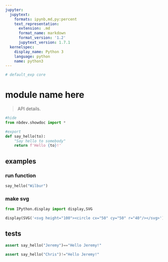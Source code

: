 ```yaml
---
jupyter:
  jupytext:
    formats: ipynb,md,py:percent
    text_representation:
      extension: .md
      format_name: markdown
      format_version: '1.2'
      jupytext_version: 1.7.1
  kernelspec:
    display_name: Python 3
    language: python
    name: python3
---
```


```python
# default_exp core
```

# module name here

> API details.

```python
#hide
from nbdev.showdoc import *
```

```python
#export
def say_hello(to):
    "Say hello to somebody"
    return f'Hello {to}!'
```

## examples


### run function

```python
say_hello("Wilbur")
```

### make svg

```python
from IPython.display import display,SVG
```

```python
display(SVG('<svg height="100"><circle cx="50" cy="50" r="40"/></svg>'))
```

## tests 

```python
assert say_hello("Jeremy")=="Hello Jeremy!"
```

```python
assert say_hello("Chris")!="Hello Jeremy!"
```

```python

```
